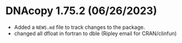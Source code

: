 # DNAcopy 1.75.2 (06/26/2023)

* Added a `NEWS.md` file to track changes to the package.
* changed all dfloat in fortran to dble (Ripley email for CRAN/clinfun)
